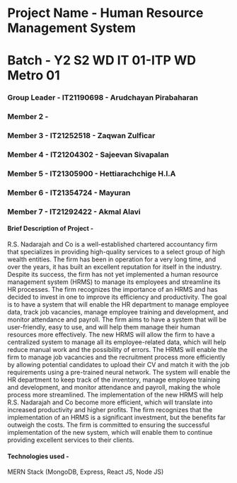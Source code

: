 # Project Name - Human Resource Management System
# Batch - Y2 S2 WD IT 01-ITP WD Metro 01
### Group Leader - IT21190698 - Arudchayan Pirabaharan
### Member 2 - 
### Member 3 - IT21252518 - Zaqwan Zulficar
### Member 4 - IT21204302 - Sajeevan Sivapalan
### Member 5 - IT21305900 - Hettiarachchige H.I.A
### Member 6 - IT21354724 - Mayuran 
### Member 7 - IT21292422 - Akmal Alavi

#### Brief Description of Project - 
R.S. Nadarajah and Co is a well-established chartered accountancy firm that specializes in providing high-quality services to a select group of high wealth entities. The firm has been in operation for a very long time, and over the years, it has built an excellent reputation for itself in the industry. Despite its success, the firm has not yet implemented a human resource management system (HRMS) to manage its employees and streamline its HR processes.
The firm recognizes the importance of an HRMS and has decided to invest in one to improve its efficiency and productivity. The goal is to have a system that will enable the HR department to manage employee data, track job vacancies, manage employee training and development, and monitor attendance and payroll. The firm aims to have a system that will be user-friendly, easy to use, and will help them manage their human resources more effectively.
The new HRMS will allow the firm to have a centralized system to manage all its employee-related data, which will help reduce manual work and the possibility of errors. The HRMS will enable the firm to manage job vacancies and the recruitment process more efficiently by allowing potential candidates to upload their CV and match it with the job requirements using a pre-trained neural network. The system will enable the HR department to keep track of the inventory, manage employee training and development, and monitor attendance and payroll, making the whole process more streamlined.
The implementation of the new HRMS will help R.S. Nadarajah and Co become more efficient, which will translate into increased productivity and higher profits. The firm recognizes that the implementation of an HRMS is a significant investment, but the benefits far outweigh the costs. The firm is committed to ensuring the successful implementation of the new system, which will enable them to continue providing excellent services to their clients.






#### Technologies used - 
MERN Stack (MongoDB, Express, React JS, Node JS)


